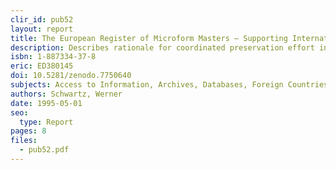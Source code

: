```yaml
---
clir_id: pub52
layout: report
title: The European Register of Microform Masters — Supporting International Cooperation
description: Describes rationale for coordinated preservation effort in Europe and reviews EROMM’s growth from initial project phase to the international pilot database established in 1993. Briefly covers principles of establishing EROMM as a permanent service, including administration, installation as a database, access services, and systems support.
isbn: 1-887334-37-8
eric: ED380145
doi: 10.5281/zenodo.7750640
subjects: Access to Information, Archives, Databases, Foreign Countries, Information Storage, International Cooperation, Microforms, Microreproduction, Preservation, Reprography
authors: Schwartz, Werner
date: 1995-05-01
seo:
  type: Report
pages: 8
files:
  - pub52.pdf
---
```

